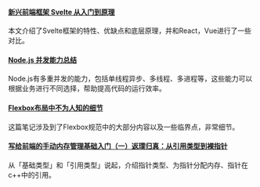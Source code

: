 
#### [新兴前端框架 Svelte 从入门到原理](https://mp.weixin.qq.com/s/6MPG04HGo_S3SipPZ-Wmpg)
本文介绍了Svelte框架的特性、优缺点和底层原理，并和React，Vue进行了一些对比。

#### [Node.js 并发能力总结](https://mp.weixin.qq.com/s/cXwM_ENAjxvvwaBHEsuHbA)
Node.js有多重并发的能力，包括单线程异步、多线程、多进程等，这些能力可以根据业务进行不同选择，帮助提高代码的运行效率。

#### [Flexbox布局中不为人知的细节](https://mp.weixin.qq.com/s/KIqcUSxhCYEcfGVHPf5Gkg)
这篇笔记涉及到了Flexbox规范中的大部分内容以及一些临界点，非常细节。

#### [写给前端的手动内存管理基础入门（一）返璞归真：从引用类型到裸指针](https://juejin.cn/post/6938201650012094495)
从「基础类型」和「引用类型」说起，介绍指针类型、为指针分配内存、指针在c++中的引用。

